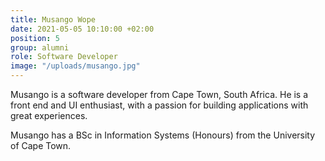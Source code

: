 ```yaml
---
title: Musango Wope
date: 2021-05-05 10:10:00 +02:00
position: 5
group: alumni
role: Software Developer
image: "/uploads/musango.jpg"
---
```


Musango is a software developer from Cape Town, South Africa. He is a front end and UI 
enthusiast, with a passion for building applications with great experiences.

Musango has a BSc in Information Systems (Honours) from the University of Cape Town.
